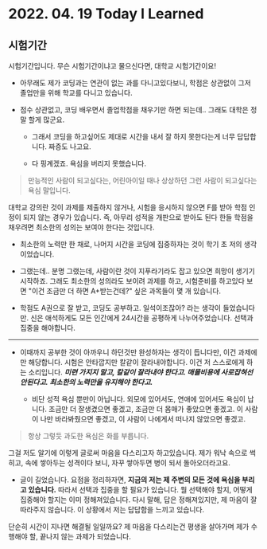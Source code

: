 # 2022. 04. 19 Today I Learned

## 시험기간

시험기간입니다. 무슨 시험기간이냐고 물으신다면, 대학교 시험기간이요!

- 아무래도 제가 코딩과는 연관이 없는 과를 다니고있다보니, 학점은 상관없이 그저 졸업만을 위해 학교를 다니고 있습니다.

- 점수 상관없고, 코딩 배우면서 졸업학점을 채우기만 하면 되는데.. 그래도 대학은 정말 할게 많군요.

  - 그래서 코딩을 하고싶어도 제대로 시간을 내서 잘 하지 못한다는게 너무 답답합니다. 짜증도 나고요.

  - 다 핑계겠죠. 욕심을 버리지 못했습니다.

> 만능적인 사람이 되고싶다는, 어린아이일 때나 상상하던 그런 사람이 되고싶다는 욕심 말입니다.

대학교 강의란 것이 과제를 제출하지 않거나, 시험을 응시하지 않으면 F를 받아 학점 인정이 되지 않는 경우가 있습니다. 즉, 아무리 성적을 개판으로 받아도 된다 한들 학점을 채우려면 최소한의 성의는 보여야 한다는 것입니다.

- 최소한의 노력만 한 채로, 나머지 시간을 코딩에 집중하자는 것이 학기 초 저의 생각이었습니다.

- 그랬는데.. 분명 그랬는데, 사람이란 것이 지푸라기라도 잡고 있으면 희망이 생기기 시작하죠. 그래도 최소한의 성의라도 보이려 과제를 하고, 시험준비를 하고있다 보면 "이건 조금만 더 하면 A+받는건데?" 싶은 과목들이 몇 개 있습니다.

- 학점도 A권으로 잘 받고, 코딩도 공부하고. 일석이조잖아? 라는 생각이 들었습니다만. 신은 애석하게도 모든 인간에게 24시간을 공평하게 나누어주었습니다. 선택과 집중을 해야합니다.

---

- 이때까지 공부한 것이 아까우니 하던것만 완성하자는 생각이 듭니다만, 이건 과제에만 해당합니다. 시험은 안타깝지만 칼같이 잘라내야합니다. 이건 저 스스로에게 하는 소리입니다. _**미련 가지지 말고, 칼같이 잘라내야 한다고. 매몰비용에 사로잡혀선 안된다고. 최소한의 노력만을 유지해야 한다고.**_

  - 비단 성적 욕심 뿐만이 아닙니다. 외모에 있어서도, 연애에 있어서도 욕심이 납니다. 조금만 더 잘생겼으면 좋겠고, 조금만 더 몸매가 좋았으면 좋겠고. 이 사람이 나만 바라봐줬으면 좋겠고, 이 사람이 나에게서 떠나지 않았으면 좋겠고.

> 항상 그렇듯 과도한 욕심은 화를 부릅니다.

그걸 저도 알기에 이렇게 글로써 마음을 다스리고자 하고있습니다. 제가 워낙 속으로 썩히고, 속에 쌓아두는 성격이다 보니, 자꾸 쌓아두면 병이 되서 돌아오더라고요.

- 글이 길었습니다. 요점을 정리하자면, **지금의 저는 제 주변의 모든 것에 욕심을 부리고 있습니다.** 따라서 선택과 집중을 할 필요가 있습니다. 뭘 선택해야 할지, 어떻게 집중해야 할지는 이미 정해져있습니다. 다시 말해, 답은 정해져있지만, 제 마음이 잘 따라주지 않습니다. 이 상황에서 저는 답답함을 느끼고 있습니다.

단순히 시간이 지나면 해결될 일일까요? 제 마음을 다스리는건 평생을 살아가며 제가 수행해야 할, 끝나지 않는 과제가 되었습니다.
